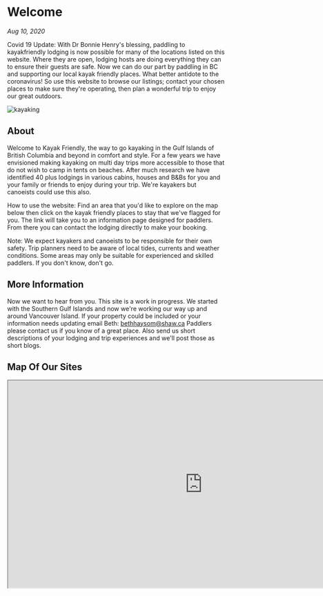 # Welcome

*Aug 10, 2020*

Covid 19 Update: With Dr Bonnie Henry's blessing, paddling to kayakfriendly lodging is now possible for many of the locations listed on this website.  Where they are open, lodging hosts are doing everything they can to ensure their guests are safe. Now we can do our part by paddling in BC and supporting our local kayak friendly places. What better antidote to the coronavirus! So use this website to browse our listings; contact your chosen places to make sure they're operating, then plan a wonderful trip to enjoy our great outdoors.
 
![kayaking](https://kayakfriendly.com/img/12.jpg)

## About

Welcome to Kayak Friendly, the way to go kayaking in the Gulf Islands of British Columbia and beyond in comfort and style.
For a few years we have envisioned making kayaking on multi day trips more accessible to those that do not wish to camp
in tents on beaches. After much research we have identified 40 plus lodgings in various cabins, houses and B&Bs
for you and your family or friends to enjoy during your trip. We're kayakers but canoeists could use this also.

How to use the website: Find an area that you'd like to explore on the map below then click on the kayak friendly places to stay that we've flagged for you. The link will take you to an information page designed for paddlers. From there you can contact the lodging  directly to make your booking.  

Note: We expect kayakers and canoeists to be responsible for their own safety. Trip planners need to be aware of local tides, currents and weather conditions. Some areas may only be suitable for experienced and skilled paddlers. If you don't know, don't go. 

## More Information

Now we want to hear from you. This site is a work in progress. We started with the Southern Gulf Islands and now we're working our way up and around Vancouver Island. If your property could be included or your information needs updating email Beth:   bethhaysom@shaw.ca
Paddlers please contact us if you know of a great place. Also send us short descriptions of your lodging and trip experiences and we'll post those as short blogs. 

## Map Of Our Sites

<iframe src="https://www.google.com/maps/d/embed?mid=1cRm9rBLq9bzLeRG05hVeY_ndT23i-mi9" width="900" height="480"></iframe>


